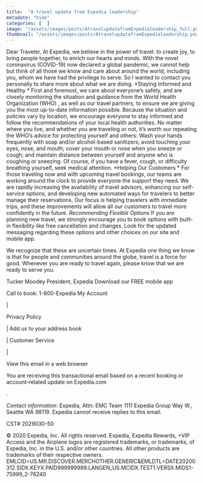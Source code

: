 ```yaml
---
title:  "A travel update from Expedia leadership"
metadate: "hide"
categories: [  ]
image: "/assets/images/posts/AtravelupdatefromExpedialeadership_full.png"
thumbnail: "/assets/images/posts/AtravelupdatefromExpedialeadership.png"
---
```






Dear Traveler,
At Expedia, we believe in the power of travel: to create joy, to bring
people together, to enrich our hearts and minds. With the novel coronavirus
(COVID-19) now declared a global pandemic, we cannot help but think of all
those we know and care about around the world, including you, whom we have
had the privilege to serve. So I wanted to contact you personally to share
more about what we are doing.
*Staying Informed and Healthy *
First and foremost, we care about everyone’s safety, and are closely
monitoring the situation and guidance from the World Health Organization
(WHO)
,
as well as our travel partners, to ensure we are giving you the most
up-to-date information possible. Because the situation and policies vary by
location, we encourage everyone to stay informed and follow the
recommendations of your local health authorities.
No matter where you live, and whether you are traveling or not, it’s worth
our repeating the WHO’s advice for protecting yourself and others: Wash
your hands frequently with soap and/or alcohol-based sanitizers; avoid
touching your eyes, nose, and mouth; cover your mouth or nose when you
sneeze or cough; and maintain distance between yourself and anyone who is
coughing or sneezing. Of course, if you have a fever, cough, or difficulty
breathing yourself, seek medical attention.
*Helping Our Customers *
For those traveling now and with upcoming travel bookings, our teams are
working around the clock to provide everyone the support they need. We are
rapidly increasing the availability of travel advisors, enhancing our
self-service options, and developing new automated ways for travelers to
better manage their reservations. Our focus is helping travelers with
immediate trips, and these improvements will allow all our customers to
travel more confidently in the future.
*Recommending Flexible Options*
If you are planning new travel, we strongly encourage you to book options
with built-in flexibility like free cancellation and changes. Look for the
updated messaging regarding these options and other choices on our site and
mobile app.

We recognize that these are uncertain times. At Expedia one thing we know
is that for people and communities around the globe, travel is a force for
good. Whenever you are ready to travel again, please know that we are ready
to serve you.





Tucker Moodey
President, Expedia
Download our FREE mobile app

















Call to book:
1-800-Expedia
My Account

|

Privacy
Policy

|
Add us to your address book

|
Customer Service

|

View this email in a web browser

You are receiving this transactional email based on a recent booking or
account-related update on Expedia.com

.

*Contact information:* Expedia, Attn: EMC Team 1111 Expedia Group Way W.,
Seattle WA 98119. Expedia cannot receive replies to this email.

CST# 2029030-50

© 2020 Expedia, Inc. All rights reserved. Expedia, Expedia Rewards, +VIP
Access and the Airplane logos are registered trademarks, or trademarks, of
Expedia, Inc. in the U.S. and/or other countries. All other products are
trademarks of their respective owners.
EMLCID=US.MR.DISCOVER.MERCHOTHER.GENERIC&EMLDTL=DATE20200312.SIDX.KEYX.PAID999999999.LANGEN_US.MCIDX.TEST1.VERSX.MIDS1-75999_2-76240

